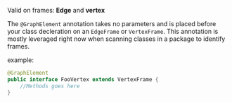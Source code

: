 Valid on frames: **Edge** and **vertex**

The `@GraphElement` annotation takes no parameters and is placed before your class decleration on an `EdgeFrame` or
`VertexFrame`. This annotation is mostly leveraged right now when scanning classes in a package to identify frames.

example:

```java
@GraphElement
public interface FooVertex extends VertexFrame {
    //Methods goes here
}
```
